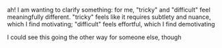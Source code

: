 ah! I am wanting to clarify something: for me, "tricky" and "difficult" feel meaningfully different. "tricky" feels like it requires subtlety and nuance, which I find motivating; "difficult" feels effortful, which I find demotivating

I could see this going the other way for someone else, though
